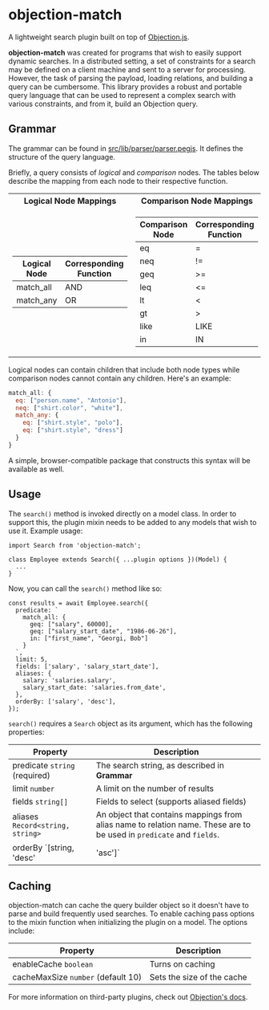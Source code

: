 # objection-match

A lightweight search plugin built on top of [Objection.js](https://github.com/Vincit/objection.js).

**objection-match** was created for programs that wish to easily support dynamic searches. In a distributed setting, a set of constraints for a search may be defined on a client machine and sent to a server for processing. However, the task of parsing the payload, loading relations, and building a query can be cumbersome. This library provides a robust and portable query language that can be used to represent a complex search with various constraints, and from it, build an Objection query.

## Grammar

The grammar can be found in [src/lib/parser/parser.pegjs](https://github.com/rkrishn7/objection-match/blob/master/src/lib/parser/parser.pegjs). It defines the structure of the query language.

Briefly, a query consists of _logical_ and _comparison_ nodes. The tables below describe the mapping from each node to their respective function.

<table>
<tr><th>Logical Node Mappings</th><th>Comparison Node Mappings</th></tr>
<tr><td>

| Logical Node | Corresponding Function |
| ------------ | ---------------------- |
| match_all    | AND                    |
| match_any    | OR                     |

</td><td>

| Comparison Node | Corresponding Function |
| --------------- | ---------------------- |
| eq              | =                      |
| neq             | !=                     |
| geq             | >=                     |
| leq             | <=                     |
| lt              | <                      |
| gt              | >                      |
| like            | LIKE                   |
| in              | IN                     |

</td></tr> </table>

Logical nodes can contain children that include both node types while comparison nodes cannot contain any children. Here's an example:

```js
match_all: {
  eq: ["person.name", "Antonio"],
  neq: ["shirt.color", "white"],
  match_any: {
    eq: ["shirt.style", "polo"],
    eq: ["shirt.style", "dress"]
  }
}
```

A simple, browser-compatible package that constructs this syntax will be available as well.

## Usage

The `search()` method is invoked directly on a model class. In order to support this, the plugin mixin needs to be added to any models that wish to use it. Example usage:

```tsx
import Search from 'objection-match';

class Employee extends Search({ ...plugin options })(Model) {
  ...
}
```

Now, you can call the `search()` method like so:

```tsx
const results = await Employee.search({
  predicate: `
    match_all: {
      geq: ["salary", 60000],
      geq: ["salary_start_date", "1986-06-26"],
      in: ["first_name", "Georgi, Bob"]
    }
  `,
  limit: 5,
  fields: ['salary', 'salary_start_date'],
  aliases: {
    salary: 'salaries.salary',
    salary_start_date: 'salaries.from_date',
  },
  orderBy: ['salary', 'desc'],
});
```

`search()` requires a `Search` object as its argument, which has the following properties:

| Property                         | Description                                                                                                          |
| -------------------------------- | -------------------------------------------------------------------------------------------------------------------- |
| predicate `string` (required)    | The search string, as described in **Grammar**                                                                       |
| limit `number`                   | A limit on the number of results                                                                                     |
| fields `string[]`                | Fields to select (supports aliased fields)                                                                           |
| aliases `Record<string, string>` | An object that contains mappings from alias name to relation name. These are to be used in `predicate` and `fields`. |
| orderBy `[string, 'desc'         | 'asc']`                                                                                                              | Used for ordering results. |

## Caching

objection-match can cache the query builder object so it doesn't have to parse and build frequently used searches. To enable caching pass options to the mixin function when initializing the plugin on a model. The options include:

| Property                           | Description                |
| ---------------------------------- | -------------------------- |
| enableCache `boolean`              | Turns on caching           |
| cacheMaxSize `number` (default 10) | Sets the size of the cache |

For more information on third-party plugins, check out [Objection's docs](https://vincit.github.io/objection.js/guide/plugins.html#_3rd-party-plugins).
